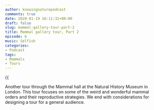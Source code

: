 ```yaml
---
author: knowingnaturepodcast
comments: true
date: 2020-01-19 16:11:31+00:00
draft: false
slug: mammal-gallery-tour-part-2
title: Mammal gallery tour, Part 2
episode: 6
music: Selfish
categories:
- Podcast
tags:
- Mammals
- Tours
---
```


{{<audio src="https://knowingnature.podbean.com/mf/play/kxggyn/Ep_6_-_Mammals_tour_pt_2.mp3" >}}

Another tour through the Mammal hall at the Natural History Museum in London.
This tour focuses on some of the weird and wonderful mammal orders and their
reproductive strategies. We end with considerations for designing a tour for a
general audience.
